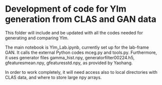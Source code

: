 # Development of code for Ylm generation from CLAS and GAN data

This folder will include and be updated with all the codes needed for generating and comparing Ylm.

The main notebook is Ylm\_Lab.ipynb, currently set up for the lab-frame GAN. It calls the external Python codes mceg.py and tools.py. Furthermore, it uses generator files gamma\_hist.npy, generatorfilter00224.h5, gfeaturesmean.npy, gfeaturesstd.npy, as provided by Yaohang.

In order to work completely, it will need access also to local directories with CLAS data, and where to store large npy arrays.
